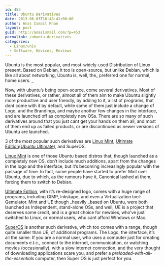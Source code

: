 ```yaml
---
id: 453
title: Ubuntu Derivatives
date: 2013-06-03T16:48:41+00:00
author: Anas Ismail Khan
layout: post
guid: http://anasismail.com/?p=453
permalink: /ubuntu-derivatives
categories:
  - Linux/unix
  - Software, Devices, Reviews
---
```

Ubuntu is the most popular, and most-widely-used Distribution of Linux present. Based on Debian, it too is open-source, but unlike Debian, which is like all about networking, Ubuntu is, well, the_ preferred one for normal, home users. _

Now, with ubuntu&#8217;s being open-source, come several derivatives. <!--more-->Most of these derivatives, or rather, almost all of them aim to make Ubuntu slightly more productive and user friendly, by adding to it, a list of programs, that dont come with it by default, while some of them just include a change of Logo, and the Brandings, and maybe another few changes in the interface, and are launched off as completely new OSs. There are so many of such derivatives around that you just cant get your hands on them all, and most of them end up as failed products, or are discontinued as newer versions of Ubuntu are launched.

3 of the most popular such derivatives are [Linux Mint](http://www.linuxmint.com/), [Ultimate Edition(Ubuntu Ultimate),](http://ultimateedition.info/) and SuperOS.

[Linux Mint](http://www.linuxmint.com/) is one of those Ubuntu based distros that, though launched as a completely new OS, don&#8217;t include much additions, apart from the changes in the logo and the interface, but it&#8217;s becoming increasingly popular with the passage of time. In fact, some people have started to prefer Mint over Ubuntu, due to which, as the rumours have it, Canonical lashed at them, forcing them to switch to Debian.

[Ultimate Edition](http://ultimateedition.info/), with it&#8217;s re-designed logo, comes with a huge range of programs, including GIMP, Inkskape, and even a Virtualization tool: Qemulator. Mint and UE though _heavily _based on Ubuntu, were both launched as Independent, stand-alone OSs, and well, UE is a project that deserves some credit, and is a great choice for newbies, who&#8217;ve just switched to Linux, or normal users, who cant afford WIndows or Mac.

[SuperOS](http://hacktolive.org/wiki/Super_OS) is another such derivative, which too comes with a range, though quite smaller than UE, of additional programs. The Logo, the interface, it&#8217;s all the same. If you are a normal user, who uses a computer just for creating documents e.t.c., connect to the internet, communication, or watching movies (occasionally), with a slow internet connection, and the very thought of downloading applications scare you, and prefer a _preloaded-with-all-the-essentials_ computer, then Super OS is just perfect for you.